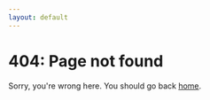 ```yaml
---
layout: default
---
```


# 404: Page not found

Sorry, you're wrong here. You should go back [home](/index.html).
